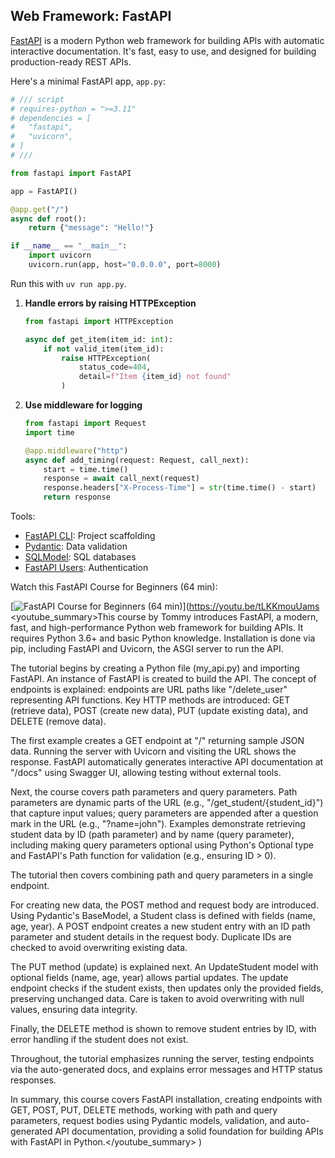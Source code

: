 ## Web Framework: FastAPI

[FastAPI](https://fastapi.tiangolo.com/) is a modern Python web framework for building APIs with automatic interactive documentation. It's fast, easy to use, and designed for building production-ready REST APIs.

Here's a minimal FastAPI app, `app.py`:

```python
# /// script
# requires-python = ">=3.11"
# dependencies = [
#   "fastapi",
#   "uvicorn",
# ]
# ///

from fastapi import FastAPI

app = FastAPI()

@app.get("/")
async def root():
    return {"message": "Hello!"}

if __name__ == "__main__":
    import uvicorn
    uvicorn.run(app, host="0.0.0.0", port=8000)
```

Run this with `uv run app.py`.

1. **Handle errors by raising HTTPException**

   ```python
   from fastapi import HTTPException

   async def get_item(item_id: int):
       if not valid_item(item_id):
           raise HTTPException(
               status_code=404,
               detail=f"Item {item_id} not found"
           )
   ```

2. **Use middleware for logging**

   ```python
   from fastapi import Request
   import time

   @app.middleware("http")
   async def add_timing(request: Request, call_next):
       start = time.time()
       response = await call_next(request)
       response.headers["X-Process-Time"] = str(time.time() - start)
       return response
   ```

Tools:

- [FastAPI CLI](https://fastapi.tiangolo.com/tutorial/fastapi-cli/): Project scaffolding
- [Pydantic](https://pydantic-docs.helpmanual.io/): Data validation
- [SQLModel](https://sqlmodel.tiangolo.com/): SQL databases
- [FastAPI Users](https://fastapi-users.github.io/): Authentication

Watch this FastAPI Course for Beginners (64 min):

[![FastAPI Course for Beginners (64 min)](https://i.ytimg.com/vi_webp/tLKKmouUams/sddefault.webp)](https://youtu.be/tLKKmouUams
<youtube_summary>This course by Tommy introduces FastAPI, a modern, fast, and high-performance Python web framework for building APIs. It requires Python 3.6+ and basic Python knowledge. Installation is done via pip, including FastAPI and Uvicorn, the ASGI server to run the API.

The tutorial begins by creating a Python file (my_api.py) and importing FastAPI. An instance of FastAPI is created to build the API. The concept of endpoints is explained: endpoints are URL paths like "/delete_user" representing API functions. Key HTTP methods are introduced: GET (retrieve data), POST (create new data), PUT (update existing data), and DELETE (remove data).

The first example creates a GET endpoint at "/" returning sample JSON data. Running the server with Uvicorn and visiting the URL shows the response. FastAPI automatically generates interactive API documentation at "/docs" using Swagger UI, allowing testing without external tools.

Next, the course covers path parameters and query parameters. Path parameters are dynamic parts of the URL (e.g., "/get_student/{student_id}") that capture input values; query parameters are appended after a question mark in the URL (e.g., "?name=john"). Examples demonstrate retrieving student data by ID (path parameter) and by name (query parameter), including making query parameters optional using Python's Optional type and FastAPI's Path function for validation (e.g., ensuring ID > 0).

The tutorial then covers combining path and query parameters in a single endpoint.

For creating new data, the POST method and request body are introduced. Using Pydantic's BaseModel, a Student class is defined with fields (name, age, year). A POST endpoint creates a new student entry with an ID path parameter and student details in the request body. Duplicate IDs are checked to avoid overwriting existing data.

The PUT method (update) is explained next. An UpdateStudent model with optional fields (name, age, year) allows partial updates. The update endpoint checks if the student exists, then updates only the provided fields, preserving unchanged data. Care is taken to avoid overwriting with null values, ensuring data integrity.

Finally, the DELETE method is shown to remove student entries by ID, with error handling if the student does not exist.

Throughout, the tutorial emphasizes running the server, testing endpoints via the auto-generated docs, and explains error messages and HTTP status responses.

In summary, this course covers FastAPI installation, creating endpoints with GET, POST, PUT, DELETE methods, working with path and query parameters, request bodies using Pydantic models, validation, and auto-generated API documentation, providing a solid foundation for building APIs with FastAPI in Python.</youtube_summary>
)
